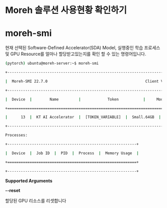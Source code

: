 # Moreh 솔루션 사용현황 확인하기

# **moreh-smi**

현재 선택된 Software-Defined Accelerator(SDA) Model, 실행중인 학습 프로세스 및 GPU Resource를 얼마나 할당받고있는지를 확인 할 수 있는 명령어입니다.

```bash
(pytorch) ubuntu@moreh-server:~$ moreh-smi

+--------------------------------------------------------------------------------------------------------------+

|  Moreh-SMI 22.7.0                                            Client Version: 22.7.0  Server Version: 22.8.0  |

+--------------------------------------------------------------------------------------------------------------+

|  Device  |        Name         |            Token           |     Model    |  Memory Usage  |  Total Memory  |

+==============================================================================================================+

|      13  |  KT AI Accelerator  |  [TOKEN_VARIABLE]  |  Small.64GB  |  -             |  -             |

+--------------------------------------------------------------------------------------------------------------+

Processes:

+----------------------------------------------------------+

|  Device  |  Job ID  |  PID  |  Process  |  Memory Usage  |

+==========================================================+

+----------------------------------------------------------+
```

**Supported Arguments**

**--reset**

할당된 GPU 리소스를 리셋합니다